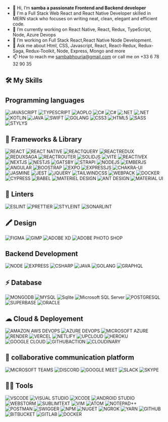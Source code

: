 
- 👋 Hi, I’m <strong>samba a passionate Frontend and Backend developer </strong>
- 👀  I'm a Full Stack Web React and React Native Developer skilled in MERN stack who focuses on writing neat, clean, elegant and efficient code.
- 🌱 I’m currently working on React Native, React, Redux, TypeScript, Node, Azure Devops 
- 💞️ I’m working on Full Stack React,React Native Node Development.
- 💬 Ask me about Html, CSS, Javascript, React, React-Redux, Redux-Saga, Redux-Toolkit, Node, Express, Mongo and more
- 📫 How to reach me sambabhouria@gmail.com or call me on +33 6 78 32 90 35

🛠️ My Skills
---
## Programming languages
![JAVASCRIPT](https://shields.io/badge/JavaScript-F7DF1E?logo=JavaScript&logoColor=000&style=for-the-badge)
![TYPESCRIPT](https://shields.io/badge/TypeScript-3178C6?logo=TypeScript&logoColor=FFF&style=for-the-badge)
![AOPLO](https://img.shields.io/badge/Apollo%20GraphQL-311C87?style=for-the-badge&logo=Apollo%20GraphQL&logoColor=white)
![C#](https://img.shields.io/badge/CODE-%3C.NET%203.5%3E%20%3CC%23%205.0%3E-darkblue?style=for-the-badge&labelColor=66ccff)
![C#](https://img.shields.io/badge/CODE-%3C.NET%204.8%3E%20%3CUnity%202019.2.2f1%3E%20%3CC%23%3E-blue?&style=for-the-badge)
![.NET](https://img.shields.io/badge/.NET-512BD4?style=for-the-badge&logo=dotnet&logoColor=white)
![.NET](https://img.shields.io/badge/CODE-%3C.NET%206%3E%20%3CC%23%208.0%3E-darkblue?style=for-the-badge&labelColor=66ccff)
![KOTLIN](https://img.shields.io/badge/Kotlin-B125EA?style=for-the-badge&logo=kotlin&logoColor=white)
![JAVA](https://img.shields.io/badge/Java-ED8B00?style=for-the-badge&logo=openjdk&logoColor=white)
![SWIFT](https://img.shields.io/badge/Swift-FA7343?style=for-the-badge&logo=swift&logoColor=white)
![GOLANG](https://img.shields.io/badge/golang-00ADD8?&style=for-the-badge&logo=go&logoColor=white)
![CSS3](https://img.shields.io/badge/CSS3-1572B6?style=for-the-badge&logo=css3&logoColor=white)
![HTML5](https://img.shields.io/badge/HTML5-E34F26?style=for-the-badge&logo=html5&logoColor=white)
![SASS](https://img.shields.io/badge/Sass-CC6699?style=for-the-badge&logo=sass&logoColor=white)
![STYLYS](https://img.shields.io/badge/Stylus-333333?style=for-the-badge&logo=stylus&logoColor=white)

## 🚀 Frameworks & Library
![REACT](https://img.shields.io/badge/React-20232A?style=for-the-badge&logo=react&logoColor=61DAFB)
![REACT NATIVE](https://img.shields.io/badge/React_Native-20232A?style=for-the-badge&logo=react&logoColor=61DAFB)
![REACTQUERY](https://img.shields.io/badge/React_Query-FF4154?style=for-the-badge&logo=ReactQuery&logoColo)
![REACTREDUX](https://img.shields.io/badge/Redux-593D88?style=for-the-badge&logo=redux&logoColor=white)
![REDUXSAGA](https://img.shields.io/badge/Redux%20saga-86D46B?style=for-the-badge&logo=redux%20saga&logoColor=999999)
![REACTROUTER](https://img.shields.io/badge/React_Router-CA4245?style=for-the-badge&logo=react-router&logoColor=white)
![SOLIDJS](https://img.shields.io/badge/Solid%20JS-2C4F7C?style=for-the-badge&logo=solid&logoColor=white)
![VITE](https://img.shields.io/badge/Vite-B73BFE?style=for-the-badge&logo=vite&logoColor=FFD62E)
![REACTIVEX](https://img.shields.io/badge/ReactiveX-B7178C?style=for-the-badge&logo=ReactiveX&logoColor=white)
![NEXTJS](https://img.shields.io/badge/next%20js-000000?style=for-the-badge&logo=nextdotjs&logoColor=white)
![NESTJS](https://img.shields.io/badge/nestjs-E0234E?style=for-the-badge&logo=nestjs&logoColor=white)
![GATSBY](https://img.shields.io/badge/Gatsby-663399?style=for-the-badge&logo=gatsby&logoColor=white)
![STRAPI](https://img.shields.io/badge/strapi-2F2E8B?style=for-the-badge&logo=strapi&logoColor=white)
![NODEJS](https://img.shields.io/badge/Node%20js-339933?style=for-the-badge&logo=nodedotjs&logoColor=white)
![EMBERJS](https://img.shields.io/badge/ember%20js-E04E39?style=for-the-badge&logo=emberdotjs&logoColor=white)
![ANGULAR](https://img.shields.io/badge/Angular-DD0031?style=for-the-badge&logo=angular&logoColor=white)
![BOOSTRAP](https://img.shields.io/badge/Bootstrap-563D7C?style=for-the-badge&logo=bootstrap&logoColor=white)
![EXPO](https://img.shields.io/badge/Expo-1B1F23?style=for-the-badge&logo=expo&logoColor=white)
![EXPRESSJS](https://img.shields.io/badge/Express%20js-000000?style=for-the-badge&logo=express&logoColor=white)
![CHAKRA-UI](https://img.shields.io/badge/Chakra--UI-319795?style=for-the-badge&logo=chakra-ui&logoColor=white)
![JASMINE](https://img.shields.io/badge/Jasmine-8A4182?style=for-the-badge&logo=Jasmine&logoColor=white)
![JEST](https://img.shields.io/badge/Jest-C21325?style=for-the-badge&logo=jest&logoColor=white)
![JQUERY](https://img.shields.io/badge/jQuery-0769AD?style=for-the-badge&logo=jquery&logoColor=white)
![TAILWINDCSS](https://img.shields.io/badge/Tailwind_CSS-38B2AC?style=for-the-badge&logo=tailwind-css&logoColor=white)
![WEBPACK](https://img.shields.io/badge/Webpack-8DD6F9?style=for-the-badge&logo=Webpack&logoColor=white)
![DOCKER](https://img.shields.io/badge/Docker-2CA5E0?style=for-the-badge&logo=docker&logoColor=white)
![CYPRESS](https://img.shields.io/badge/Cypress-17202C?style=for-the-badge&logo=cypress&logoColor=white)
![BABEL](https://img.shields.io/badge/Babel-F9DC3E?style=for-the-badge&logo=babel&logoColor=white)
![MATERIEL DESIGN](https://img.shields.io/badge/material%20design-757575?style=for-the-badge&logo=material%20design&logoColor=white)
![ANT DESIGN](https://img.shields.io/badge/Ant%20Design-1890FF?style=for-the-badge&logo=antdesign&logoColor=white)
![MATERIAL UI](https://img.shields.io/badge/Material%20UI-007FFF?style=for-the-badge&logo=mui&logoColor=white)

## 🧐 Linters
![ESLINT](https://img.shields.io/badge/eslint-3A33D1?style=for-the-badge&logo=eslint&logoColor=white)
![PRETTIER](https://img.shields.io/badge/prettier-1A2C34?style=for-the-badge&logo=prettier&logoColor=F7BA3E)
![STYLEINT](https://img.shields.io/badge/stylelint-000?style=for-the-badge&logo=stylelint&logoColor=white)
![SONARLINT](https://img.shields.io/badge/SonarLint-CB2029?style=for-the-badge&logo=sonarlint&logoColor=whit)

## 🖍 Design
![FIGMA](https://img.shields.io/badge/Figma-F24E1E?style=for-the-badge&logo=figma&logoColor=white)
![GIMP](https://img.shields.io/badge/gimp-5C5543?style=for-the-badge&logo=gimp&logoColor=white)
![ADOBE XD](https://img.shields.io/badge/Adobe%20XD-470137?style=for-the-badge&logo=Adobe%20XD&logoColor=#FF61F6)
![ADOBE PHOTO SHOP](https://img.shields.io/badge/Adobe%20Photoshop-31A8FF?style=for-the-badge&logo=Adobe%20Photoshop&logoColor=black)

## Backend Development
![NODE](https://img.shields.io/badge/Node%20js-339933?style=for-the-badge&logo=nodedotjs&logoColor=white)
![EXPRESS](https://img.shields.io/badge/Express%20js-000000?style=for-the-badge&logo=express&logoColor=white)
![CSHARP](https://img.shields.io/badge/C%23-239120?style=for-the-badge&logo=csharp&logoColor=white)
![JAVA](https://img.shields.io/badge/Java-ED8B00?style=for-the-badge&logo=openjdk&logoColor=white)
![GOLANG](https://img.shields.io/badge/golang-00ADD8?&style=for-the-badge&logo=go&logoColor=white)
![GRAPHQL](https://img.shields.io/badge/GraphQl-E10098?style=for-the-badge&logo=graphql&logoColor=white)

## ⚡ Database
![MONGODB](https://img.shields.io/badge/MongoDB-4EA94B?style=for-the-badge&logo=mongodb&logoColor=white)
![MYSQL](https://img.shields.io/badge/MySQL-005C84?style=for-the-badge&logo=mysql&logoColor=white)
![Sqlite](https://img.shields.io/badge/Sqlite-003B57?style=for-the-badge&logo=sqlite&logoColor=white)
![Microsoft SQL Server](https://img.shields.io/badge/Microsoft_SQL_Server-CC2927?style=for-the-badge&logo=microsoft-sql-server&logoColor=white)
![POSTGRESQL](https://img.shields.io/badge/PostgreSQL-316192?style=for-the-badge&logo=postgresql&logoColor=white)
![SUPERBASE](https://img.shields.io/badge/Supabase-181818?style=for-the-badge&logo=supabase&logoColor=white)
![ORACLE](https://img.shields.io/badge/Oracle-F80000?style=for-the-badge&logo=Oracle&logoColor=white)

## ☁ Cloud & Deployement
![AMAZON AWS DEVOPS](https://img.shields.io/badge/Amazon_AWS-FF9900?style=for-the-badge&logo=amazonaws&logoColor=white)
![AZURE DEVOPS](https://img.shields.io/badge/Azure_DevOps-0078D7?style=for-the-badge&logo=azure-devops&logoColor=white)
![MICROSOFT AZURE](https://img.shields.io/badge/microsoft%20azure-0089D6?style=for-the-badge&logo=microsoft-azure&logoColor=white)
![RENDER](https://img.shields.io/badge/Render-46E3B7?style=for-the-badge&logo=render&logoColor=white)
![VERCEL](https://img.shields.io/badge/Vercel-000000?style=for-the-badge&logo=vercel&logoColor=white)
![NETLIFY](https://img.shields.io/badge/Netlify-00C7B7?style=for-the-badge&logo=netlify&logoColor=white)
![UPCLOUD](https://img.shields.io/badge/upcloud-7B00FF?style=for-the-badge&logo=upcloud&logoColor=white)
![HEROKU](https://img.shields.io/badge/Heroku-430098?style=for-the-badge&logo=heroku&logoColor=white)
![GOOGLE CLOUD](https://img.shields.io/badge/Google_Cloud-4285F4?style=for-the-badge&logo=google-cloud&logoColor=white)
![GITHUBACTION](https://img.shields.io/badge/GitHub_Actions-2088FF?style=for-the-badge&logo=github-actions&logoColor=white)
![CLOUDINARY](https://img.shields.io/badge/Cloudinary-3448C5?style=for-the-badge&logo=Cloudinary&logoColor=white)

## 🤜 collaborative communication platform
![MICROSOFT TEAMS](https://img.shields.io/badge/Microsoft_Teams-6264A7?style=for-the-badge&logo=microsoft-teams&logoColor=white)
![DISCORD](https://img.shields.io/badge/Discord-5865F2?style=for-the-badge&logo=discord&logoColor=white)
![GOOGLE MEET](https://img.shields.io/badge/Google%20Meet-00897B?style=for-the-badge&logo=google-meet&logoColor=white)
![SLACK](https://img.shields.io/badge/Slack-4A154B?style=for-the-badge&logo=slack&logoColor=white)
![SKYPE](https://img.shields.io/badge/Skype-00AFF0?style=for-the-badge&logo=skype&logoColor=white)

## 👩‍💻 Tools
![VSCODE](https://img.shields.io/badge/VSCode-0078D4?style=for-the-badge&logo=visual%20studio%20code&logoColor=white)
![VISUAL STUDIO](https://img.shields.io/badge/Visual_Studio-5C2D91?style=for-the-badge&logo=visual%20studio&logoColor=white)
![XCODE](https://img.shields.io/badge/Xcode-007ACC?style=for-the-badge&logo=Xcode&logoColor=white)
![ANDROID STUDIO](https://img.shields.io/badge/Android_Studio-3DDC84?style=for-the-badge&logo=android-studio&logoColor=white)
![WEBSTORM](https://img.shields.io/badge/WebStorm-000000?style=for-the-badge&logo=WebStorm&logoColor=white)
![SUBLIMTEXT](https://img.shields.io/badge/sublime_text-%23575757.svg?&style=for-the-badge&logo=sublime-text&logoColor=important)
![VIM](https://img.shields.io/badge/VIM-%2311AB00.svg?&style=for-the-badge&logo=vim&logoColor=white)
![ATOM](https://img.shields.io/badge/Atom-66595C?style=for-the-badge&logo=Atom&logoColor=white)
![NOTEPAD++](https://img.shields.io/badge/Notepad++-90E59A.svg?style=for-the-badge&logo=notepad%2B%2B&logoColor=black)
![POSTMAN](https://img.shields.io/badge/Postman-FF6C37?style=for-the-badge&logo=Postman&logoColor=white)
![SWIGGER](https://img.shields.io/badge/Swagger-85EA2D?style=for-the-badge&logo=Swagger&logoColor=white)
![NPM](https://img.shields.io/badge/npm-CB3837?style=for-the-badge&logo=npm&logoColor=white)
![NUGET](https://img.shields.io/badge/NuGet-004880?style=for-the-badge&logo=nuget&logoColor=whiteck)
![NGROK](https://img.shields.io/badge/ngrok-140648?style=for-the-badge&logo=Ngrok&logoColor=white)
![YARN](https://img.shields.io/badge/Yarn-2C8EBB?style=for-the-badge&logo=yarn&logoColor=white)
![GITHUB](https://img.shields.io/badge/GitHub-100000?style=for-the-badge&logo=github&logoColor=white)
![BITBUCKET](https://img.shields.io/badge/Bitbucket-0747a6?style=for-the-badge&logo=bitbucket&logoColor=white)
![GITLAB]( 	https://img.shields.io/badge/GitLab-330F63?style=for-the-badge&logo=gitlab&logoColor=white)
![DOCKER](https://img.shields.io/badge/Docker-2CA5E0?style=for-the-badge&logo=docker&logoColor=white)

<!---
sambabhouria/sambabhouria is a ✨ special ✨ repository because its `README.md` (this file) appears on your GitHub profile.
You can click the Preview link to take a look at your changes.
--->
